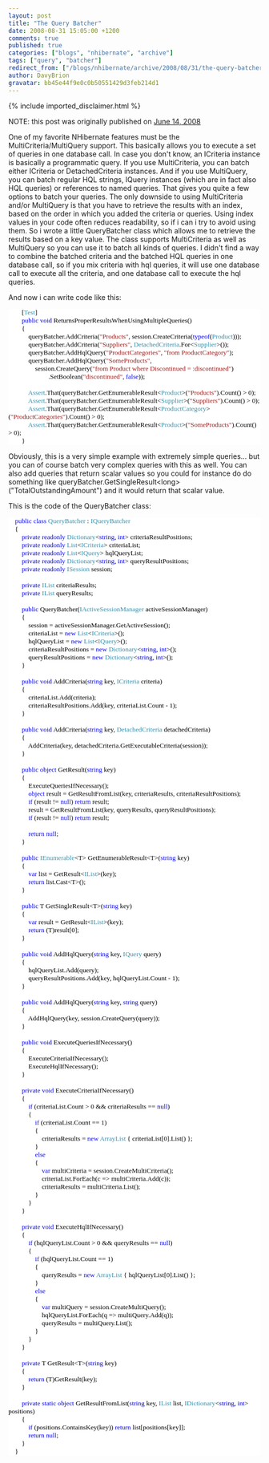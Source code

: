 ```yaml
---
layout: post
title: "The Query Batcher"
date: 2008-08-31 15:05:00 +1200
comments: true
published: true
categories: ["blogs", "nhibernate", "archive"]
tags: ["query", "batcher"]
redirect_from: ["/blogs/nhibernate/archive/2008/08/31/the-query-batcher.aspx/", "/blogs/nhibernate/archive/2008/08/31/the-query-batcher.html"]
author: DavyBrion
gravatar: bb45e44f9e0c0b50551429d3feb214d1
---
```

{% include imported_disclaimer.html %}
<p>NOTE: this post was originally published on <a href="http://davybrion.com/blog/2008/06/the-query-batcher/">June 14, 2008</a></p>
<p>One of my favorite NHibernate features must be the MultiCriteria/MultiQuery support. This basically allows you to execute a set of queries in one database call. In case you don't know, an ICriteria instance is basically a programmatic query. If you use MultiCriteria, you can batch either ICriteria or DetachedCriteria instances. And if you use MultiQuery, you can batch regular HQL strings, IQuery instances (which are in fact also HQL queries) or references to named queries.
That gives you quite a few options to batch your queries. The only downside to using MultiCriteria and/or MultiQuery is that you have to retrieve the results with an index, based on the order in which you added the criteria or queries. Using index values in your code often reduces readability, so if i can i try to avoid using them.
So i wrote a little QueryBatcher class which allows me to retrieve the results based on a key value.  The class supports MultiCriteria as well as MultiQuery so you can use it to batch all kinds of queries. I didn't find a way to combine the batched criteria and the batched HQL queries in one database call, so if you mix criteria with hql queries, it will use one database call to execute all the criteria, and one database call to execute the hql queries.
</p>
<p>And now i can write code like this:
<code>
</code></p>
<div style="font-family: Consolas; font-size: 10pt; color: black; background: white;">
<p style="margin: 0px;">&nbsp;&nbsp;&nbsp; &nbsp;&nbsp;&nbsp; [<span style="color: #2b91af;">Test</span>]</p>
<p style="margin: 0px;">&nbsp;&nbsp;&nbsp; &nbsp;&nbsp;&nbsp; <span style="color: blue;">public</span> <span style="color: blue;">void</span> ReturnsProperResultsWhenUsingMultipleQueries()</p>
<p style="margin: 0px;">&nbsp;&nbsp;&nbsp; &nbsp;&nbsp;&nbsp; {</p>
<p style="margin: 0px;">&nbsp;&nbsp;&nbsp; &nbsp;&nbsp;&nbsp; &nbsp;&nbsp;&nbsp; queryBatcher.AddCriteria(<span style="color: #a31515;">"Products"</span>, session.CreateCriteria(<span style="color: blue;">typeof</span>(<span style="color: #2b91af;">Product</span>)));</p>
<p style="margin: 0px;">&nbsp;&nbsp;&nbsp; &nbsp;&nbsp;&nbsp; &nbsp;&nbsp;&nbsp; queryBatcher.AddCriteria(<span style="color: #a31515;">"Suppliers"</span>, <span style="color: #2b91af;">DetachedCriteria</span>.For&lt;<span style="color: #2b91af;">Supplier</span>&gt;());</p>
<p style="margin: 0px;">&nbsp;&nbsp;&nbsp; &nbsp;&nbsp;&nbsp; &nbsp;&nbsp;&nbsp; queryBatcher.AddHqlQuery(<span style="color: #a31515;">"ProductCategories"</span>, <span style="color: #a31515;">"from ProductCategory"</span>);</p>
<p style="margin: 0px;">&nbsp;&nbsp;&nbsp; &nbsp;&nbsp;&nbsp; &nbsp;&nbsp;&nbsp; queryBatcher.AddHqlQuery(<span style="color: #a31515;">"SomeProducts"</span>, </p>
<p style="margin: 0px;">&nbsp;&nbsp;&nbsp; &nbsp;&nbsp;&nbsp; &nbsp;&nbsp;&nbsp; &nbsp;&nbsp;&nbsp; session.CreateQuery(<span style="color: #a31515;">"from Product where Discontinued = :discontinued"</span>)</p>
<p style="margin: 0px;">&nbsp;&nbsp;&nbsp; &nbsp;&nbsp;&nbsp; &nbsp;&nbsp;&nbsp; &nbsp;&nbsp;&nbsp; &nbsp;&nbsp;&nbsp; &nbsp;&nbsp;&nbsp; .SetBoolean(<span style="color: #a31515;">"discontinued"</span>, <span style="color: blue;">false</span>));</p>
<p style="margin: 0px;">&nbsp;</p>
<p style="margin: 0px;">&nbsp;&nbsp;&nbsp; &nbsp;&nbsp;&nbsp; &nbsp;&nbsp;&nbsp; <span style="color: #2b91af;">Assert</span>.That(queryBatcher.GetEnumerableResult&lt;<span style="color: #2b91af;">Product</span>&gt;(<span style="color: #a31515;">"Products"</span>).Count() &gt; 0);</p>
<p style="margin: 0px;">&nbsp;&nbsp;&nbsp; &nbsp;&nbsp;&nbsp; &nbsp;&nbsp;&nbsp; <span style="color: #2b91af;">Assert</span>.That(queryBatcher.GetEnumerableResult&lt;<span style="color: #2b91af;">Supplier</span>&gt;(<span style="color: #a31515;">"Suppliers"</span>).Count() &gt; 0);</p>
<p style="margin: 0px;">&nbsp;&nbsp;&nbsp; &nbsp;&nbsp;&nbsp; &nbsp;&nbsp;&nbsp; <span style="color: #2b91af;">Assert</span>.That(queryBatcher.GetEnumerableResult&lt;<span style="color: #2b91af;">ProductCategory</span>&gt;(<span style="color: #a31515;">"ProductCategories"</span>).Count() &gt; 0);</p>
<p style="margin: 0px;">&nbsp;&nbsp;&nbsp; &nbsp;&nbsp;&nbsp; &nbsp;&nbsp;&nbsp; <span style="color: #2b91af;">Assert</span>.That(queryBatcher.GetEnumerableResult&lt;<span style="color: #2b91af;">Product</span>&gt;(<span style="color: #a31515;">"SomeProducts"</span>).Count() &gt; 0);</p>
<p style="margin: 0px;">&nbsp;&nbsp;&nbsp; &nbsp;&nbsp;&nbsp; }</p>
</div>
<p>

Obviously, this is a very simple example with extremely simple queries... but you can of course batch very complex queries with this as well.  You can also add queries that return scalar values so you could for instance do do something like queryBatcher.GetSingleResult&lt;long&gt;("TotalOutstandingAmount") and it would return that scalar value.
</p>
<p>This is the code of the QueryBatcher class:
<code>
</code></p>
<div style="font-family: Consolas; font-size: 10pt; color: black; background: white;">
<p style="margin: 0px;">&nbsp;&nbsp;&nbsp; <span style="color: blue;">public</span> <span style="color: blue;">class</span> <span style="color: #2b91af;">QueryBatcher</span> : <span style="color: #2b91af;">IQueryBatcher</span></p>
<p style="margin: 0px;">&nbsp;&nbsp;&nbsp; {</p>
<p style="margin: 0px;">&nbsp;&nbsp;&nbsp; &nbsp;&nbsp;&nbsp; <span style="color: blue;">private</span> <span style="color: blue;">readonly</span> <span style="color: #2b91af;">Dictionary</span>&lt;<span style="color: blue;">string</span>, <span style="color: blue;">int</span>&gt; criteriaResultPositions;</p>
<p style="margin: 0px;">&nbsp;&nbsp;&nbsp; &nbsp;&nbsp;&nbsp; <span style="color: blue;">private</span> <span style="color: blue;">readonly</span> <span style="color: #2b91af;">List</span>&lt;<span style="color: #2b91af;">ICriteria</span>&gt; criteriaList;</p>
<p style="margin: 0px;">&nbsp;&nbsp;&nbsp; &nbsp;&nbsp;&nbsp; <span style="color: blue;">private</span> <span style="color: blue;">readonly</span> <span style="color: #2b91af;">List</span>&lt;<span style="color: #2b91af;">IQuery</span>&gt; hqlQueryList;</p>
<p style="margin: 0px;">&nbsp;&nbsp;&nbsp; &nbsp;&nbsp;&nbsp; <span style="color: blue;">private</span> <span style="color: blue;">readonly</span> <span style="color: #2b91af;">Dictionary</span>&lt;<span style="color: blue;">string</span>, <span style="color: blue;">int</span>&gt; queryResultPositions;</p>
<p style="margin: 0px;">&nbsp;&nbsp;&nbsp; &nbsp;&nbsp;&nbsp; <span style="color: blue;">private</span> <span style="color: blue;">readonly</span> <span style="color: #2b91af;">ISession</span> session;</p>
<p style="margin: 0px;">&nbsp;</p>
<p style="margin: 0px;">&nbsp;&nbsp;&nbsp; &nbsp;&nbsp;&nbsp; <span style="color: blue;">private</span> <span style="color: #2b91af;">IList</span> criteriaResults;</p>
<p style="margin: 0px;">&nbsp;&nbsp;&nbsp; &nbsp;&nbsp;&nbsp; <span style="color: blue;">private</span> <span style="color: #2b91af;">IList</span> queryResults;</p>
<p style="margin: 0px;">&nbsp;</p>
<p style="margin: 0px;">&nbsp;&nbsp;&nbsp; &nbsp;&nbsp;&nbsp; <span style="color: blue;">public</span> QueryBatcher(<span style="color: #2b91af;">IActiveSessionManager</span> activeSessionManager)</p>
<p style="margin: 0px;">&nbsp;&nbsp;&nbsp; &nbsp;&nbsp;&nbsp; {</p>
<p style="margin: 0px;">&nbsp;&nbsp;&nbsp; &nbsp;&nbsp;&nbsp; &nbsp;&nbsp;&nbsp; session = activeSessionManager.GetActiveSession();</p>
<p style="margin: 0px;">&nbsp;&nbsp;&nbsp; &nbsp;&nbsp;&nbsp; &nbsp;&nbsp;&nbsp; criteriaList = <span style="color: blue;">new</span> <span style="color: #2b91af;">List</span>&lt;<span style="color: #2b91af;">ICriteria</span>&gt;();</p>
<p style="margin: 0px;">&nbsp;&nbsp;&nbsp; &nbsp;&nbsp;&nbsp; &nbsp;&nbsp;&nbsp; hqlQueryList = <span style="color: blue;">new</span> <span style="color: #2b91af;">List</span>&lt;<span style="color: #2b91af;">IQuery</span>&gt;();</p>
<p style="margin: 0px;">&nbsp;&nbsp;&nbsp; &nbsp;&nbsp;&nbsp; &nbsp;&nbsp;&nbsp; criteriaResultPositions = <span style="color: blue;">new</span> <span style="color: #2b91af;">Dictionary</span>&lt;<span style="color: blue;">string</span>, <span style="color: blue;">int</span>&gt;();</p>
<p style="margin: 0px;">&nbsp;&nbsp;&nbsp; &nbsp;&nbsp;&nbsp; &nbsp;&nbsp;&nbsp; queryResultPositions = <span style="color: blue;">new</span> <span style="color: #2b91af;">Dictionary</span>&lt;<span style="color: blue;">string</span>, <span style="color: blue;">int</span>&gt;();</p>
<p style="margin: 0px;">&nbsp;&nbsp;&nbsp; &nbsp;&nbsp;&nbsp; }</p>
<p style="margin: 0px;">&nbsp;</p>
<p style="margin: 0px;">&nbsp;&nbsp;&nbsp; &nbsp;&nbsp;&nbsp; <span style="color: blue;">public</span> <span style="color: blue;">void</span> AddCriteria(<span style="color: blue;">string</span> key, <span style="color: #2b91af;">ICriteria</span> criteria)</p>
<p style="margin: 0px;">&nbsp;&nbsp;&nbsp; &nbsp;&nbsp;&nbsp; {</p>
<p style="margin: 0px;">&nbsp;&nbsp;&nbsp; &nbsp;&nbsp;&nbsp; &nbsp;&nbsp;&nbsp; criteriaList.Add(criteria);</p>
<p style="margin: 0px;">&nbsp;&nbsp;&nbsp; &nbsp;&nbsp;&nbsp; &nbsp;&nbsp;&nbsp; criteriaResultPositions.Add(key, criteriaList.Count - 1);</p>
<p style="margin: 0px;">&nbsp;&nbsp;&nbsp; &nbsp;&nbsp;&nbsp; }</p>
<p style="margin: 0px;">&nbsp;</p>
<p style="margin: 0px;">&nbsp;&nbsp;&nbsp; &nbsp;&nbsp;&nbsp; <span style="color: blue;">public</span> <span style="color: blue;">void</span> AddCriteria(<span style="color: blue;">string</span> key, <span style="color: #2b91af;">DetachedCriteria</span> detachedCriteria)</p>
<p style="margin: 0px;">&nbsp;&nbsp;&nbsp; &nbsp;&nbsp;&nbsp; {</p>
<p style="margin: 0px;">&nbsp;&nbsp;&nbsp; &nbsp;&nbsp;&nbsp; &nbsp;&nbsp;&nbsp; AddCriteria(key, detachedCriteria.GetExecutableCriteria(session));</p>
<p style="margin: 0px;">&nbsp;&nbsp;&nbsp; &nbsp;&nbsp;&nbsp; }</p>
<p style="margin: 0px;">&nbsp;</p>
<p style="margin: 0px;">&nbsp;&nbsp;&nbsp; &nbsp;&nbsp;&nbsp; <span style="color: blue;">public</span> <span style="color: blue;">object</span> GetResult(<span style="color: blue;">string</span> key)</p>
<p style="margin: 0px;">&nbsp;&nbsp;&nbsp; &nbsp;&nbsp;&nbsp; {</p>
<p style="margin: 0px;">&nbsp;&nbsp;&nbsp; &nbsp;&nbsp;&nbsp; &nbsp;&nbsp;&nbsp; ExecuteQueriesIfNecessary();</p>
<p style="margin: 0px;">&nbsp;&nbsp;&nbsp; &nbsp;&nbsp;&nbsp; &nbsp;&nbsp;&nbsp; <span style="color: blue;">object</span> result = GetResultFromList(key, criteriaResults, criteriaResultPositions);</p>
<p style="margin: 0px;">&nbsp;&nbsp;&nbsp; &nbsp;&nbsp;&nbsp; &nbsp;&nbsp;&nbsp; <span style="color: blue;">if</span> (result != <span style="color: blue;">null</span>) <span style="color: blue;">return</span> result;</p>
<p style="margin: 0px;">&nbsp;&nbsp;&nbsp; &nbsp;&nbsp;&nbsp; &nbsp;&nbsp;&nbsp; result = GetResultFromList(key, queryResults, queryResultPositions);</p>
<p style="margin: 0px;">&nbsp;&nbsp;&nbsp; &nbsp;&nbsp;&nbsp; &nbsp;&nbsp;&nbsp; <span style="color: blue;">if</span> (result != <span style="color: blue;">null</span>) <span style="color: blue;">return</span> result;</p>
<p style="margin: 0px;">&nbsp;</p>
<p style="margin: 0px;">&nbsp;&nbsp;&nbsp; &nbsp;&nbsp;&nbsp; &nbsp;&nbsp;&nbsp; <span style="color: blue;">return</span> <span style="color: blue;">null</span>;</p>
<p style="margin: 0px;">&nbsp;&nbsp;&nbsp; &nbsp;&nbsp;&nbsp; }</p>
<p style="margin: 0px;">&nbsp;</p>
<p style="margin: 0px;">&nbsp;&nbsp;&nbsp; &nbsp;&nbsp;&nbsp; <span style="color: blue;">public</span> <span style="color: #2b91af;">IEnumerable</span>&lt;T&gt; GetEnumerableResult&lt;T&gt;(<span style="color: blue;">string</span> key)</p>
<p style="margin: 0px;">&nbsp;&nbsp;&nbsp; &nbsp;&nbsp;&nbsp; {</p>
<p style="margin: 0px;">&nbsp;&nbsp;&nbsp; &nbsp;&nbsp;&nbsp; &nbsp;&nbsp;&nbsp; <span style="color: blue;">var</span> list = GetResult&lt;<span style="color: #2b91af;">IList</span>&gt;(key);</p>
<p style="margin: 0px;">&nbsp;&nbsp;&nbsp; &nbsp;&nbsp;&nbsp; &nbsp;&nbsp;&nbsp; <span style="color: blue;">return</span> list.Cast&lt;T&gt;();</p>
<p style="margin: 0px;">&nbsp;&nbsp;&nbsp; &nbsp;&nbsp;&nbsp; }</p>
<p style="margin: 0px;">&nbsp;</p>
<p style="margin: 0px;">&nbsp;&nbsp;&nbsp; &nbsp;&nbsp;&nbsp; <span style="color: blue;">public</span> T GetSingleResult&lt;T&gt;(<span style="color: blue;">string</span> key)</p>
<p style="margin: 0px;">&nbsp;&nbsp;&nbsp; &nbsp;&nbsp;&nbsp; {</p>
<p style="margin: 0px;">&nbsp;&nbsp;&nbsp; &nbsp;&nbsp;&nbsp; &nbsp;&nbsp;&nbsp; <span style="color: blue;">var</span> result = GetResult&lt;<span style="color: #2b91af;">IList</span>&gt;(key);</p>
<p style="margin: 0px;">&nbsp;&nbsp;&nbsp; &nbsp;&nbsp;&nbsp; &nbsp;&nbsp;&nbsp; <span style="color: blue;">return</span> (T)result[0];</p>
<p style="margin: 0px;">&nbsp;&nbsp;&nbsp; &nbsp;&nbsp;&nbsp; }</p>
<p style="margin: 0px;">&nbsp;</p>
<p style="margin: 0px;">&nbsp;&nbsp;&nbsp; &nbsp;&nbsp;&nbsp; <span style="color: blue;">public</span> <span style="color: blue;">void</span> AddHqlQuery(<span style="color: blue;">string</span> key, <span style="color: #2b91af;">IQuery</span> query)</p>
<p style="margin: 0px;">&nbsp;&nbsp;&nbsp; &nbsp;&nbsp;&nbsp; {</p>
<p style="margin: 0px;">&nbsp;&nbsp;&nbsp; &nbsp;&nbsp;&nbsp; &nbsp;&nbsp;&nbsp; hqlQueryList.Add(query);</p>
<p style="margin: 0px;">&nbsp;&nbsp;&nbsp; &nbsp;&nbsp;&nbsp; &nbsp;&nbsp;&nbsp; queryResultPositions.Add(key, hqlQueryList.Count - 1);</p>
<p style="margin: 0px;">&nbsp;&nbsp;&nbsp; &nbsp;&nbsp;&nbsp; }</p>
<p style="margin: 0px;">&nbsp;</p>
<p style="margin: 0px;">&nbsp;&nbsp;&nbsp; &nbsp;&nbsp;&nbsp; <span style="color: blue;">public</span> <span style="color: blue;">void</span> AddHqlQuery(<span style="color: blue;">string</span> key, <span style="color: blue;">string</span> query)</p>
<p style="margin: 0px;">&nbsp;&nbsp;&nbsp; &nbsp;&nbsp;&nbsp; {</p>
<p style="margin: 0px;">&nbsp;&nbsp;&nbsp; &nbsp;&nbsp;&nbsp; &nbsp;&nbsp;&nbsp; AddHqlQuery(key, session.CreateQuery(query));</p>
<p style="margin: 0px;">&nbsp;&nbsp;&nbsp; &nbsp;&nbsp;&nbsp; }</p>
<p style="margin: 0px;">&nbsp;</p>
<p style="margin: 0px;">&nbsp;&nbsp;&nbsp; &nbsp;&nbsp;&nbsp; <span style="color: blue;">public</span> <span style="color: blue;">void</span> ExecuteQueriesIfNecessary()</p>
<p style="margin: 0px;">&nbsp;&nbsp;&nbsp; &nbsp;&nbsp;&nbsp; {</p>
<p style="margin: 0px;">&nbsp;&nbsp;&nbsp; &nbsp;&nbsp;&nbsp; &nbsp;&nbsp;&nbsp; ExecuteCriteriaIfNecessary();</p>
<p style="margin: 0px;">&nbsp;&nbsp;&nbsp; &nbsp;&nbsp;&nbsp; &nbsp;&nbsp;&nbsp; ExecuteHqlIfNecessary();</p>
<p style="margin: 0px;">&nbsp;&nbsp;&nbsp; &nbsp;&nbsp;&nbsp; }</p>
<p style="margin: 0px;">&nbsp;</p>
<p style="margin: 0px;">&nbsp;&nbsp;&nbsp; &nbsp;&nbsp;&nbsp; <span style="color: blue;">private</span> <span style="color: blue;">void</span> ExecuteCriteriaIfNecessary()</p>
<p style="margin: 0px;">&nbsp;&nbsp;&nbsp; &nbsp;&nbsp;&nbsp; {</p>
<p style="margin: 0px;">&nbsp;&nbsp;&nbsp; &nbsp;&nbsp;&nbsp; &nbsp;&nbsp;&nbsp; <span style="color: blue;">if</span> (criteriaList.Count &gt; 0 &amp;&amp; criteriaResults == <span style="color: blue;">null</span>)</p>
<p style="margin: 0px;">&nbsp;&nbsp;&nbsp; &nbsp;&nbsp;&nbsp; &nbsp;&nbsp;&nbsp; {</p>
<p style="margin: 0px;">&nbsp;&nbsp;&nbsp; &nbsp;&nbsp;&nbsp; &nbsp;&nbsp;&nbsp; &nbsp;&nbsp;&nbsp; <span style="color: blue;">if</span> (criteriaList.Count == 1)</p>
<p style="margin: 0px;">&nbsp;&nbsp;&nbsp; &nbsp;&nbsp;&nbsp; &nbsp;&nbsp;&nbsp; &nbsp;&nbsp;&nbsp; {</p>
<p style="margin: 0px;">&nbsp;&nbsp;&nbsp; &nbsp;&nbsp;&nbsp; &nbsp;&nbsp;&nbsp; &nbsp;&nbsp;&nbsp; &nbsp;&nbsp;&nbsp; criteriaResults = <span style="color: blue;">new</span> <span style="color: #2b91af;">ArrayList</span> { criteriaList[0].List() };</p>
<p style="margin: 0px;">&nbsp;&nbsp;&nbsp; &nbsp;&nbsp;&nbsp; &nbsp;&nbsp;&nbsp; &nbsp;&nbsp;&nbsp; }</p>
<p style="margin: 0px;">&nbsp;&nbsp;&nbsp; &nbsp;&nbsp;&nbsp; &nbsp;&nbsp;&nbsp; &nbsp;&nbsp;&nbsp; <span style="color: blue;">else</span></p>
<p style="margin: 0px;">&nbsp;&nbsp;&nbsp; &nbsp;&nbsp;&nbsp; &nbsp;&nbsp;&nbsp; &nbsp;&nbsp;&nbsp; {</p>
<p style="margin: 0px;">&nbsp;&nbsp;&nbsp; &nbsp;&nbsp;&nbsp; &nbsp;&nbsp;&nbsp; &nbsp;&nbsp;&nbsp; &nbsp;&nbsp;&nbsp; <span style="color: blue;">var</span> multiCriteria = session.CreateMultiCriteria();</p>
<p style="margin: 0px;">&nbsp;&nbsp;&nbsp; &nbsp;&nbsp;&nbsp; &nbsp;&nbsp;&nbsp; &nbsp;&nbsp;&nbsp; &nbsp;&nbsp;&nbsp; criteriaList.ForEach(c =&gt; multiCriteria.Add(c));</p>
<p style="margin: 0px;">&nbsp;&nbsp;&nbsp; &nbsp;&nbsp;&nbsp; &nbsp;&nbsp;&nbsp; &nbsp;&nbsp;&nbsp; &nbsp;&nbsp;&nbsp; criteriaResults = multiCriteria.List();</p>
<p style="margin: 0px;">&nbsp;&nbsp;&nbsp; &nbsp;&nbsp;&nbsp; &nbsp;&nbsp;&nbsp; &nbsp;&nbsp;&nbsp; }</p>
<p style="margin: 0px;">&nbsp;&nbsp;&nbsp; &nbsp;&nbsp;&nbsp; &nbsp;&nbsp;&nbsp; }</p>
<p style="margin: 0px;">&nbsp;&nbsp;&nbsp; &nbsp;&nbsp;&nbsp; }</p>
<p style="margin: 0px;">&nbsp;</p>
<p style="margin: 0px;">&nbsp;&nbsp;&nbsp; &nbsp;&nbsp;&nbsp; <span style="color: blue;">private</span> <span style="color: blue;">void</span> ExecuteHqlIfNecessary()</p>
<p style="margin: 0px;">&nbsp;&nbsp;&nbsp; &nbsp;&nbsp;&nbsp; {</p>
<p style="margin: 0px;">&nbsp;&nbsp;&nbsp; &nbsp;&nbsp;&nbsp; &nbsp;&nbsp;&nbsp; <span style="color: blue;">if</span> (hqlQueryList.Count &gt; 0 &amp;&amp; queryResults == <span style="color: blue;">null</span>)</p>
<p style="margin: 0px;">&nbsp;&nbsp;&nbsp; &nbsp;&nbsp;&nbsp; &nbsp;&nbsp;&nbsp; {</p>
<p style="margin: 0px;">&nbsp;&nbsp;&nbsp; &nbsp;&nbsp;&nbsp; &nbsp;&nbsp;&nbsp; &nbsp;&nbsp;&nbsp; <span style="color: blue;">if</span> (hqlQueryList.Count == 1)</p>
<p style="margin: 0px;">&nbsp;&nbsp;&nbsp; &nbsp;&nbsp;&nbsp; &nbsp;&nbsp;&nbsp; &nbsp;&nbsp;&nbsp; {</p>
<p style="margin: 0px;">&nbsp;&nbsp;&nbsp; &nbsp;&nbsp;&nbsp; &nbsp;&nbsp;&nbsp; &nbsp;&nbsp;&nbsp; &nbsp;&nbsp;&nbsp; queryResults = <span style="color: blue;">new</span> <span style="color: #2b91af;">ArrayList</span> { hqlQueryList[0].List() };</p>
<p style="margin: 0px;">&nbsp;&nbsp;&nbsp; &nbsp;&nbsp;&nbsp; &nbsp;&nbsp;&nbsp; &nbsp;&nbsp;&nbsp; }</p>
<p style="margin: 0px;">&nbsp;&nbsp;&nbsp; &nbsp;&nbsp;&nbsp; &nbsp;&nbsp;&nbsp; &nbsp;&nbsp;&nbsp; <span style="color: blue;">else</span></p>
<p style="margin: 0px;">&nbsp;&nbsp;&nbsp; &nbsp;&nbsp;&nbsp; &nbsp;&nbsp;&nbsp; &nbsp;&nbsp;&nbsp; {</p>
<p style="margin: 0px;">&nbsp;&nbsp;&nbsp; &nbsp;&nbsp;&nbsp; &nbsp;&nbsp;&nbsp; &nbsp;&nbsp;&nbsp; &nbsp;&nbsp;&nbsp; <span style="color: blue;">var</span> multiQuery = session.CreateMultiQuery();</p>
<p style="margin: 0px;">&nbsp;&nbsp;&nbsp; &nbsp;&nbsp;&nbsp; &nbsp;&nbsp;&nbsp; &nbsp;&nbsp;&nbsp; &nbsp;&nbsp;&nbsp; hqlQueryList.ForEach(q =&gt; multiQuery.Add(q));</p>
<p style="margin: 0px;">&nbsp;&nbsp;&nbsp; &nbsp;&nbsp;&nbsp; &nbsp;&nbsp;&nbsp; &nbsp;&nbsp;&nbsp; &nbsp;&nbsp;&nbsp; queryResults = multiQuery.List();</p>
<p style="margin: 0px;">&nbsp;&nbsp;&nbsp; &nbsp;&nbsp;&nbsp; &nbsp;&nbsp;&nbsp; &nbsp;&nbsp;&nbsp; }</p>
<p style="margin: 0px;">&nbsp;&nbsp;&nbsp; &nbsp;&nbsp;&nbsp; &nbsp;&nbsp;&nbsp; }</p>
<p style="margin: 0px;">&nbsp;&nbsp;&nbsp; &nbsp;&nbsp;&nbsp; }</p>
<p style="margin: 0px;">&nbsp;</p>
<p style="margin: 0px;">&nbsp;&nbsp;&nbsp; &nbsp;&nbsp;&nbsp; <span style="color: blue;">private</span> T GetResult&lt;T&gt;(<span style="color: blue;">string</span> key)</p>
<p style="margin: 0px;">&nbsp;&nbsp;&nbsp; &nbsp;&nbsp;&nbsp; {</p>
<p style="margin: 0px;">&nbsp;&nbsp;&nbsp; &nbsp;&nbsp;&nbsp; &nbsp;&nbsp;&nbsp; <span style="color: blue;">return</span> (T)GetResult(key);</p>
<p style="margin: 0px;">&nbsp;&nbsp;&nbsp; &nbsp;&nbsp;&nbsp; }</p>
<p style="margin: 0px;">&nbsp;</p>
<p style="margin: 0px;">&nbsp;&nbsp;&nbsp; &nbsp;&nbsp;&nbsp; <span style="color: blue;">private</span> <span style="color: blue;">static</span> <span style="color: blue;">object</span> GetResultFromList(<span style="color: blue;">string</span> key, <span style="color: #2b91af;">IList</span> list, <span style="color: #2b91af;">IDictionary</span>&lt;<span style="color: blue;">string</span>, <span style="color: blue;">int</span>&gt; positions)</p>
<p style="margin: 0px;">&nbsp;&nbsp;&nbsp; &nbsp;&nbsp;&nbsp; {</p>
<p style="margin: 0px;">&nbsp;&nbsp;&nbsp; &nbsp;&nbsp;&nbsp; &nbsp;&nbsp;&nbsp; <span style="color: blue;">if</span> (positions.ContainsKey(key)) <span style="color: blue;">return</span> list[positions[key]];</p>
<p style="margin: 0px;">&nbsp;&nbsp;&nbsp; &nbsp;&nbsp;&nbsp; &nbsp;&nbsp;&nbsp; <span style="color: blue;">return</span> <span style="color: blue;">null</span>;</p>
<p style="margin: 0px;">&nbsp;&nbsp;&nbsp; &nbsp;&nbsp;&nbsp; }</p>
<p style="margin: 0px;">&nbsp;&nbsp;&nbsp; }</p>
</div>

